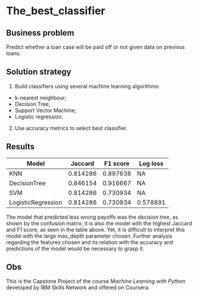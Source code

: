 # The_best_classifier

## Business problem
Predict whether a loan case will be paid off or not given data on previous loans.

## Solution strategy

1. Build classifiers using several machine learning algorithms:
 - k-nearest neighbour;
 - Decision Tree;
 - Support Vector Machine;
 - Logistic regression.
2. Use accuracy metrics to select best classifier.

## Results
 
Model               | Jaccard	  | F1 score	 | Log loss
--------------------|-----------|-----------| --------
KNN	                | 0.814286  |	0.897638	 | NA
DecisionTree        |	0.846154	 | 0.916667	 | NA
SVM                 |	0.814286	 | 0.730934	 | NA
LogisticRegression	 | 0.814286	 | 0.730934	 | 0.578891

The model that predicted less wrong payoffs was the decision tree, as shown by the confusion matrix; it is also the model with the highest Jaccard and F1 score, as seen in the table above. Yet, it is difficult to interpret this model with the large max_depth parameter chosen. Further analysis regarding the features chosen and its relation with the accuracy and predictions of the model would be necessary to grasp it. 

## Obs
This is the Capstone Project of the course *Machine Learning with Python* developed by IBM Skills Network and offered on Coursera.
